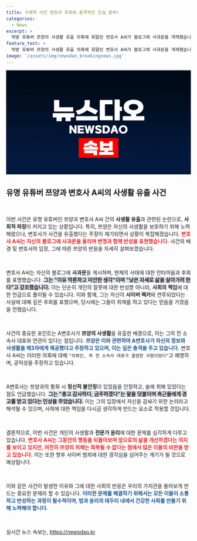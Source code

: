```yaml
---
title: 구제역 사건 변호사 후회와 충격적인 진실 밝혀!
categories:
  - News
excerpt: >
  먹방 유튜버 쯔양의 사생활 유출 의혹에 휘말린 변호사 A씨가 블로그에 사과문을 게재했습니다. 그는 후회와 반성을 표하며, 자신이 억측의 중심에 서게 된 경과를 해명했습니다. A변호사의 향후 행보가 궁금합니다!
feature_text: >
  먹방 유튜버 쯔양의 사생활 유출 의혹에 휘말린 변호사 A씨가 블로그에 사과문을 게재했습니다. 그는 후회와 반성을 표하며, 자신이 억측의 중심에 서게 된 경과를 해명했습니다. A변호사의 향후 행보가 궁금합니다!
image: '/assets/img/newsdao_breakingnews.jpg'
---
```


<p><img src="/assets/img/newsdao_breakingnews.jpg" alt="firstkoreanews 속보" /></p>

<h2 data-ke-size="size26">유명 유튜버 쯔양과 변호사 A씨의 사생활 유출 사건</h2>

<p data-ke-size="size16">&nbsp;</p>

<p>이번 사건은 유명 유튜버인 쯔양과 변호사 A씨 간의 <strong>사생활 유출</strong>과 관련된 논란으로, <strong>사회적 파장</strong>이 커지고 있는 상황입니다. 특히, 쯔양은 자신의 사생활을 보호하기 위해 노력해왔으나, 변호사가 사건을 유출했다는 주장이 제기되면서 상황이 복잡해졌습니다. <b><span style="color: #ee2323;">변호사 A씨는 자신의 블로그에 사과문을 올리며 변명과 함께 반성을 표현했습니다.</span></b> 사건의 배경 및 변호사의 입장, 그에 따른 쯔양의 반응을 자세히 살펴보겠습니다.</p>

<p data-ke-size="size16">&nbsp;</p>

<p>변호사 A씨는 자신의 블로그에 <strong>사과문</strong>을 게시하며, 현재의 사태에 대한 안타까움과 후회를 표명했습니다. <b><span style="background-color: #21538527;">그는 "이유 막론하고 미안한 생각"이며 "낮은 자세로 삶을 살아가려 한다"고 강조했습니다.</span></b> 이는 단순히 개인의 잘못에 대한 반성뿐 아니라, <strong>사회의 책임</strong>에 대한 언급으로 풀이될 수 있습니다. 이와 함께, 그는 자신이 <strong>사이버 렉카</strong>와 연루되었다는 사실에 대해 깊은 후회를 표했으며, 당시에는 그들이 취재를 하고 있다는 믿음을 가졌음을 전했습니다. </p>

<p data-ke-size="size16">&nbsp;</p>

<p>사건의 중요한 포인트는 A변호사가 <strong>쯔양의 사생활</strong>을 유출한 배경으로, 이는 그의 전 소속사 대표와 연관이 있다는 점입니다. <b><span style="color: #1a5490;">쯔양은 이와 관련하여 A변호사가 자신의 정보와 사생활을 제3자에게 제공했다고 주장하고 있으며, 이는 깊은 충격을 주고 있습니다.</span></b> 변호사 A씨는 이러한 의혹에 대해 <code>"의뢰인, 즉 전 소속사 대표가 결정한 사항이었다"</code>고 해명하며, 공익성을 주장하고 있습니다. </p>

<p data-ke-size="size16">&nbsp;</p>

<p>A변호사는 쯔양과의 통화 시 <strong>정신적 불안정</strong>이 있었음을 인정하고, 술에 취해 있었다는 점도 언급했습니다. <b><span style="background-color: #21538527;">그는 "충고 감사하다, 금주하겠다"는 말을 덧붙이며 측근들에게 경고를 받고 있다는 인상을 주었습니다.</span></b> 이는 그의 입장에서 자신을 감싸기 위한 논리라고 해석될 수 있으며, 사회에 대한 책임을 다시금 생각하게 만드는 요소로 작용할 것입니다.</p>

<p data-ke-size="size16">&nbsp;</p>

<p>결론적으로, 이번 사건은 개인의 사생활과 <strong>전문가 윤리</strong>에 대한 문제를 심각하게 다루고 있습니다. <b><span style="color: #ee2323;">변호사 A씨는 그동안의 행동을 되돌아보며 앞으로의 삶을 개선하겠다는 의지를 보이고 있지만, 여전히 쯔양의 피해는 회복될 수 없다는 점에서 많은 이들의 비판을 받고 있습니다.</span></b> 이는 또한 향후 사이버 범죄에 대한 경각심을 심어주는 계기가 될 것으로 예상됩니다. </p>

<p data-ke-size="size16">&nbsp;</p>

<p>이와 같은 사건이 발생한 이유와 그에 대한 사회의 반응은 우리의 가치관을 돌아보게 만드는 중요한 문제라 할 수 있습니다. <b><span style="color: #1a5490;">이러한 문제를 해결하기 위해서는 모든 이들이 소통하고 반성하는 과정이 필수적이며, 법과 윤리의 테두리 내에서 건강한 사회를 만들기 위해 노력해야 합니다.</span></b></p>

<p data-ke-size="size16">&nbsp;</p>
실시간 뉴스 속보는, <a href="https://newsdao.kr" rel="dofollow">https://newsdao.kr</a>



